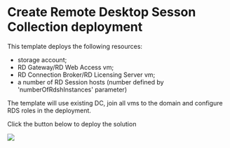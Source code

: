 # Create Remote Desktop Sesson Collection deployment

This template deploys the following resources:

<ul><li>storage account;</li><li>RD Gateway/RD Web Access vm;</li><li>RD Connection Broker/RD Licensing Server vm;</li><li>a number of RD Session hosts (number defined by 'numberOfRdshInstances' parameter)</li></ul>

The template will use existing DC, join all vms to the domain and configure RDS roles in the deployment.

Click the button below to deploy the solution

<a href="https://portal.azure.com/#create/microsoft.template/uri/https%3A%2F%2Fraw.githubusercontent.com%2FBrettOJ%2FEEAzureAutomation%2Fmaster%2FRDSClusterADJoin%2Fazuredeploy.json" target="_blank">
    <img src="http://azuredeploy.net/deploybutton.png"/>
</a>

